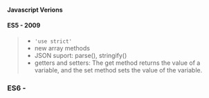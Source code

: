 #### Javascript Verions

#### ES5 - 2009
> - `'use strict'`
> - new array methods
> - JSON suport: parse(), stringify()
> - getters and setters: The get method returns the value of a variable, and the set method sets the value of the variable.

### ES6 - 
